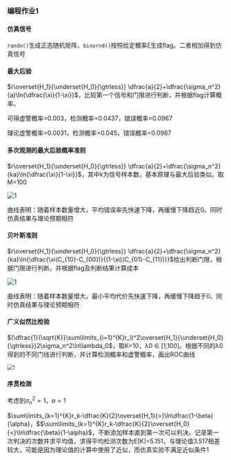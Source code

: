 ### 编程作业1

#### 仿真信号

`randn()`生成正态随机矩阵，`binornd()`按照给定概率$\xi$生成flag。二者相加得到仿真信号

#### 最大后验

$r\overset{H_1}{\underset{H_0}{\gtrless}} \dfrac{a}{2}+\dfrac{\sigma_n^2}{a}\ln{\dfrac{\xi}{1-\xi}}$，比较第一个信号和门限进行判断，并根据flag计算概率。

可得虚警概率=0.003，检测概率=0.0437，错误概率=0.0967

理论虚警概率=0.0031，检测概率=0.045，错误概率=0.0987

#### 多次观测的最大后验概率准则

$r\overset{H_1}{\underset{H_0}{\gtrless}} \dfrac{a}{2}+\dfrac{\sigma_n^2}{ka}\ln{\dfrac{\xi}{1-\xi}}$，其中k为信号样本数，基本原理与最大后验类似。取M=100

![1](C:\Users\randommm\Desktop\2023.sp\统计信号\hw\第一次编程\1.jpg)

曲线表明：随着样本数量增大，平均错误率先快速下降，再缓慢下降趋近0。同时仿真结果与理论预期相符

#### 贝叶斯准则

$r\overset{H_1}{\underset{H_0}{\gtrless}} \dfrac{a}{2}+\dfrac{\sigma_n^2}{ka}\ln{\dfrac{\xi(C_{10}-C_{00})}{(1-\xi)(C_{01}-C_{11})}}$给出判断门限，根据门限进行判断，并根据flag及判断结果计算成本

![1](C:\Users\randommm\Desktop\2023.sp\统计信号\hw\第一次编程\2.jpg)

曲线表明：随着样本数量增大，最小平均代价先快速下降，再缓慢下降趋于0。同时仿真结果与理论预期相符

#### 广义似然比检验

$(\dfrac{1}{\sqrt{K}}\sum\limits_{i=1}^{K}r_i)^2\overset{H_1}{\underset{H_0}{\gtrless}}2\sigma_n^2\ln\lambda_0$，取K=10，λ0 ∈ [1,100]。根据不同的λ0得到的不同门线进行判断，并计算检测概率和虚警概率，画出ROC曲线

<img src="C:\Users\randommm\Desktop\2023.sp\统计信号\hw\第一次编程\3.jpg" alt="1" style="zoom: 80%;" />

#### 序贯检测

考虑到$\sigma_n^2=1，a=1$

$\sum\limits_{k=1}^{K}r_k-\dfrac{K}{2}\overset{H_1}{>}\ln\dfrac{1-\beta}{\alpha}，$$\sum\limits_{k=1}^{K}r_k-\dfrac{K}{2}\overset{H_0}{<}\ln\dfrac{\beta}{1-\alpha}$，不断添加样本直到第一次可以判决。记录第一次判决的次数并求平均值，求得平均检测次数为E[K]=5.151，与理论值3.517相差较大，可能是因为理论值的计算中使用了近似，而仿真实验不满足近似条件1